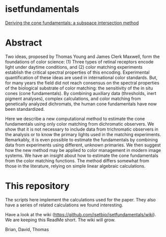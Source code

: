 # isetfundamentals

[Deriving the cone fundamentals: a subspace intersection method](https://www.biorxiv.org/content/10.1101/2024.02.04.577470v1)

# Abstract
Two ideas, proposed by Thomas Young and James Clerk Maxwell, form the foundations of color science: (1) Three types of retinal receptors encode light under daytime conditions, and (2) color matching experiments establish the critical spectral properties of this encoding. Experimental quantification of these ideas are used in international color standards. But, for many years the field did not reach consensus on the spectral properties of the biological substrate of color matching: the sensitivity of the in situ cones (cone fundamentals). By combining auxiliary data (thresholds, inert pigment analyses), complex calculations, and color matching from genetically analyzed dichromats, the human cone fundamentals have now been standardized.

Here we describe a new computational method to estimate the cone fundamentals using only color matching from dichromatic observers. We show that it is not necessary to include data from trichromatic observers in the analysis or to know the primary lights used in the matching experiments. Remarkably, it is even possible to estimate the fundamentals by combining data from experiments using different, unknown primaries. We then suggest how the new method may be applied to color management in modern image systems.
We have an insight about how to estimate the cone fundamentals from the color matching functions.  The method differs somewhat from those in the literature, relying on simple linear algebraic calculations.

# This repository
The scripts here implement the calculations used for the paper.  They also have a series of related calculations we found interesting.

Have a look at the wiki (https://github.com/isetbio/isetfundamentals/wiki).  We are keeping this ReadMe short.  The wiki will grow.

Brian, David, Thomas
